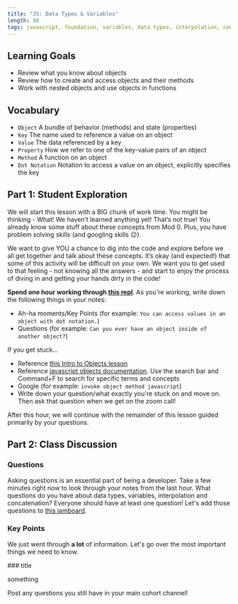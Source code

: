 ```yaml
---
title: "JS: Data Types & Variables"
length: 90
tags: javascript, foundation, variables, data types, interpolation, concatenation
---
```


## Learning Goals

* Review what you know about objects
* Review how to create and access objects and their methods
* Work with nested objects and use objects in functions

## Vocabulary

- `Object` A bundle of behavior (methods) and state (properties)
- `Key` The name used to reference a value on an object
- `Value` The data referenced by a key
- `Property` How we refer to one of the key-value pairs of an object
- `Method` A function on an object
- `Dot Notation` Notation to access a value on an object, explicitly specifies the key

## Part 1: Student Exploration

We will start this lesson with a BIG chunk of work time. You might be thinking - What! We haven’t learned anything yet! That’s not true! You already know some stuff about these concepts from Mod 0. Plus, you have problem solving skills (and googling skills 😉).

We want to give YOU a chance to dig into the code and explore before we all get together and talk about these concepts. It’s okay (and expected!) that some of this activity will be difficult on your own. We want you to get used to that feeling - not knowing all the answers - and start to enjoy the process of diving in and getting your hands dirty in the code!



**Spend one hour working through [this repl](https://replit.com/@kaylaewood/objects#index.js)**. As you're working, write down the following things in your notes:
* Ah-ha moments/Key Points (for example: `You can access values in an object with dot notation.`)
* Questions (for example: `Can you ever have an object inside of another object?`)

If you get stuck...
* Reference [this Intro to Objects lesson](https://frontend.turing.edu/lessons/module-1/js-intro-to-objects.html)
* Reference [javascript objects documentation](https://developer.mozilla.org/en-US/docs/Learn/JavaScript/Objects/Basics).  Use the search bar and Command+F to search for specific terms and concepts
* Google (for example: `invoke object method javascript`)
* Write down your question/what exactly you're stuck on and move on. Then ask that question when we get on the zoom call!

After this hour, we will continue with the remainder of this lesson guided primarily by your questions.

## Part 2: Class Discussion

### Questions

Asking questions is an essential part of being a developer. Take a few minutes right now to look through your notes from the last hour. What questions do you have about data types, variables, interpolation and concatenation? Everyone should have at least one question! Let's add those questions to [this jamboard](https://jamboard.google.com/d/1QP1MDfmj3yrAKrWTcAA1WoSk5HmlBMDHybWyI7oLELk/edit?usp=sharing).

### Key Points

We just went through **a lot** of information. Let's go over the most important things we need to know.  

<section class="answer">
### title

something
</section>

Post any questions you still have in your main cohort channel!
